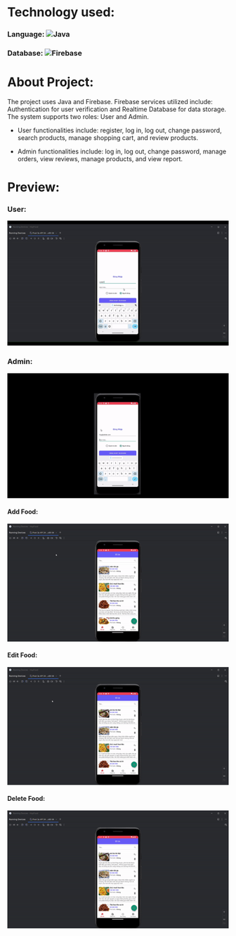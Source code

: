 # Technology used:
### Language: ![Java](https://img.shields.io/badge/java-%23ED8B00.svg?style=for-the-badge&logo=openjdk&logoColor=white)
### Database: ![Firebase](https://img.shields.io/badge/firebase-a08021?style=for-the-badge&logo=firebase&logoColor=ffcd34) 

# About Project:
The project uses Java and Firebase. Firebase services utilized include: Authentication for user verification and Realtime Database for data storage.</br>
The system supports two roles: User and Admin.</br>

- User functionalities include: register, log in, log out, change password, search products, manage shopping cart, and review products.</br>

- Admin functionalities include: log in, log out, change password, manage orders, view reviews, manage products, and view report.

# Preview: 
### User:</br>
![Mô tả GIF](demo/usergif.gif)

### Admin:</br>
![Mô tả GIF](demo/admin.gif)

#### Add Food:</br>
![Mô tả GIF](demo/add.gif)

#### Edit Food:</br>
![Mô tả GIF](demo/edit.gif)

#### Delete Food:</br>
![Mô tả GIF](demo/delete.gif)



